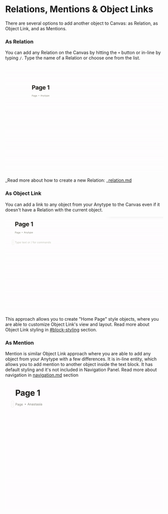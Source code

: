 # Relations, Mentions & Object Links

There are several options to add another object to Canvas: as Relation, as Object Link, and as Mentions.&#x20;

### As Relation

You can add any Relation on the Canvas by hitting the `+` button or in-line by typing `/`. Type the name of a Relation or choose one from the list.

![](<../../../.gitbook/assets/ezgif-4-ea6acf421512 (1).gif>)

_Read more about how to create a new Relation: _[relation.md](../../relation.md "mention")

### As Object Link

You can add a link to any object from your Anytype to the Canvas even if it doesn't have a Relation with the current object.

![](<../../../.gitbook/assets/ezgif-4-ab32385c08cf (1).gif>)

This approach allows you to create "Home Page" style objects, where you are able to customize Object Link's view and layout. Read more about Object Link styling in [#block-styling](relations-mentions-and-object-links.md#block-styling "mention") section.

### As Mention

Mention is similar Object Link approach where you are able to add any object from your Anytype with a few differences. It is in-line entity, which allows you to add mention to another object inside the text block. It has default styling and it's not included in Navigation Panel. Read more about navigation in [navigation.md](../../../reference/navigation.md "mention") section

![](../../../.gitbook/assets/ezgif-2-9fa3d89f6559.gif)

##
